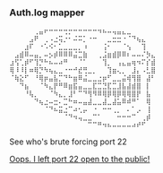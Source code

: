 ### Auth.log mapper
```
⠀⠀⠀⠀⠀⢀⣤⠖⠒⠒⠒⢒⡒⠒⠒⠒⠒⠒⠲⠦⠤⢤⣤⣄⣀⠀⠀⠀⠀⠀
⠀⠀⠀⠀⣠⠟⠀⢀⠠⣐⢭⡐⠂⠬⠭⡁⠐⠒⠀⠀⣀⣒⣒⠐⠈⠙⢦⣄⠀⠀
⠀⠀⠀⣰⠏⠀⠐⠡⠪⠂⣁⣀⣀⣀⡀⠰⠀⠀⠀⢨⠂⠀⠀⠈⢢⠀⠀⢹⠀⠀
⠀⣠⣾⠿⠤⣤⡀⠤⡢⡾⠿⠿⠿⣬⣉⣷⠀⠀⢀⣨⣶⣾⡿⠿⠆⠤⠤⠌⡳⣄
⣰⢫⢁⡾⠋⢹⡙⠓⠦⠤⠴⠛⠀⠀⠈⠁⠀⠀⠀⢹⡀⠀⢠⣄⣤⢶⠲⠍⡎⣾
⢿⠸⠸⡇⠶⢿⡙⠳⢦⣄⣀⠐⠒⠚⣞⢛⣀⡀⠀⠀⢹⣶⢄⡀⠀⣸⡄⠠⣃⣿
⠈⢷⣕⠋⠀⠘⢿⡶⣤⣧⡉⠙⠓⣶⠿⣬⣀⣀⣐⡶⠋⣀⣀⣬⢾⢻⣿⠀⣼⠃
⠀⠀⠙⣦⠀⠀⠈⠳⣄⡟⠛⠿⣶⣯⣤⣀⣀⣏⣉⣙⣏⣉⣸⣧⣼⣾⣿⠀⡇⠀
⠀⠀⠀⠘⢧⡀⠀⠀⠈⠳⣄⡀⣸⠃⠉⠙⢻⠻⠿⢿⡿⢿⡿⢿⢿⣿⡟⠀⣧⠀
⠀⠀⠀⠀⠀⠙⢦⣐⠤⣒⠄⣉⠓⠶⠤⣤⣼⣀⣀⣼⣀⣼⣥⠿⠾⠛⠁⠀⢿⠀
⠀⠀⠀⠀⠀⠀⠀⠈⠙⠦⣭⣐⠉⠴⢂⡤⠀⠐⠀⠒⠒⢀⡀⠀⠄⠁⡠⠀⢸⠀
⠀⠀⠀⠀⠀⠀⠀⠀⠀⠀⠀⠈⠙⠲⢤⣀⣀⠉⠁⠀⠀⠀⠒⠒⠒⠉⠀⢀⡾⠀
⠀⠀⠀⠀⠀⠀⠀⠀⠀⠀⠀⠀⠀⠀⠀⠀⠉⠉⠛⠲⠦⠤⠤⠤⠤⠴⠞⠋⠀⠀
```
See who's brute forcing port 22

[Oops. I left port 22 open to the public!]( https://gist.github.com/copremesis/eeb85b648de5fc6cd05798eaea7c318b)
